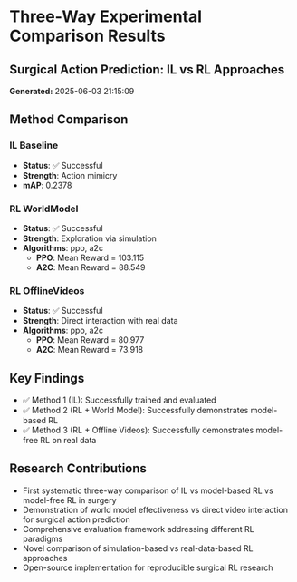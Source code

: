 # Three-Way Experimental Comparison Results
## Surgical Action Prediction: IL vs RL Approaches
**Generated:** 2025-06-03 21:15:09

## Method Comparison

### IL Baseline
- **Status**: ✅ Successful
- **Strength**: Action mimicry
- **mAP**: 0.2378

### RL WorldModel
- **Status**: ✅ Successful
- **Strength**: Exploration via simulation
- **Algorithms**: ppo, a2c
  - **PPO**: Mean Reward = 103.115
  - **A2C**: Mean Reward = 88.549

### RL OfflineVideos
- **Status**: ✅ Successful
- **Strength**: Direct interaction with real data
- **Algorithms**: ppo, a2c
  - **PPO**: Mean Reward = 80.977
  - **A2C**: Mean Reward = 73.918

## Key Findings

- ✅ Method 1 (IL): Successfully trained and evaluated
- ✅ Method 2 (RL + World Model): Successfully demonstrates model-based RL
- ✅ Method 3 (RL + Offline Videos): Successfully demonstrates model-free RL on real data

## Research Contributions

- First systematic three-way comparison of IL vs model-based RL vs model-free RL in surgery
- Demonstration of world model effectiveness vs direct video interaction for surgical action prediction
- Comprehensive evaluation framework addressing different RL paradigms
- Novel comparison of simulation-based vs real-data-based RL approaches
- Open-source implementation for reproducible surgical RL research
